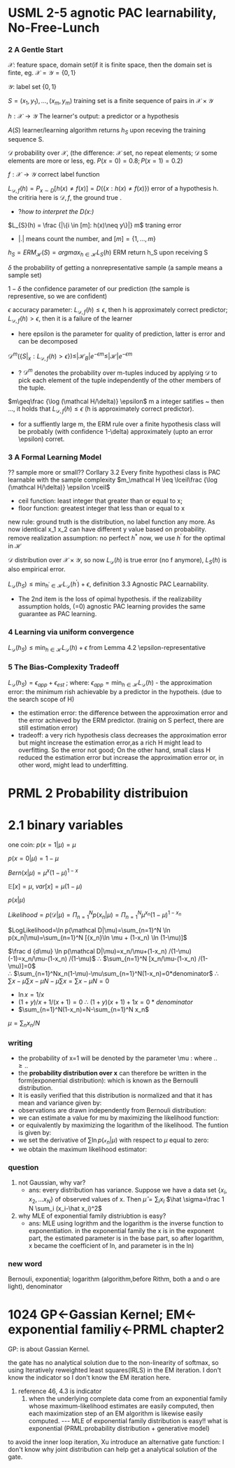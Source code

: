 # USML 2-5 agnotic PAC learnability, No-Free-Lunch
### 2 A Gentle Start
$\mathcal X$: feature space, domain set(if it is finite space, then the domain set is finte, eg. $\mathcal X=\mathcal Y=\{0,1\}$ 

$\mathcal Y$: label set $\{0,1\}$

$S={(x_1,y_1),...,(x_m,y_m)}$ training set is a finite sequence of pairs in $\mathcal X \times \mathcal Y$

$h:\mathcal X \to \mathcal Y$ The learner's output: a predictor or a hypothesis

$A(S)$   learner/learning algorithm returns $h_S$ upon receving the training sequence S.

$\mathcal D$  probability over $\mathcal X$, (the difference: $\mathcal X$ set, no repeat elements; $\mathcal D$ some elements are more or less, eg. $P(x=0)=0.8; P(x=1)=0.2$)

$f: \mathcal X \to \mathcal Y$ correct label function

$L_{\mathcal D,f}(h) =P_{x \sim D}[h(x)\neq f(x)]=D(\{x:h(x)\neq f(x)\})$ error of a hypothesis h. the critiria here is $\mathcal D,f$, the ground true  .  
- ?*how to interpret the D(x:)*

$L_{S}(h) = \frac {|\{i \in [m]: h(x)\neq y\}|} m$ traning error
- |.| means count the number, and $[m]=\{1,...,m\}$

$h_S=ERM_\mathcal H(S) = argmax_{h\in\mathcal H}L_S(h)$ ERM return h_S upon receiving S

$\delta$ the probability of getting a nonrepresentative sample (a sample means a sample set)

$1-\delta$ the confidence parameter of our prediction (the sample is representive, so we are confident)

$\epsilon$ accuracy parameter: $L_{\mathcal D,f}(h)\leq \epsilon$, then h is approximately correct predictor; $L_{\mathcal D,f}(h) > \epsilon$, then it is a failure of the learner
- here epsilon is the parameter for quality of prediction, latter is error and can be decomposed

$\mathcal D^m(\{S|_x: L_{\mathcal D,f}(h) > \epsilon\})\leq|\mathcal H_B|e^{-\epsilon m}\leq |\mathcal H|e^{-\epsilon m}$
- ? $\mathcal D^m$ denotes the probability over m-tuples  induced by applying $\mathcal D$  to pick each element of the tuple independently of the other members of the tuple. 

$m\geq\frac {\log (\mathcal H/\delta)} \epsilon$ m a integer satifies ~ then ..., it holds that $L_{\mathcal D,f}(h)\leq \epsilon$ (h is approximately correct predictor).   
- for a suffiently large m, the ERM rule over a finite hypothesis class will be probably (with confidence 1-\delta) approximately (upto an error \epsilon) corret.

### 3 A Formal Learning Model
?? sample more or small??
Corllary 3.2 Every finite hypothesi class is PAC learnable with the sample complexity $m_\mathcal H \leq \lceil\frac {\log (\mathcal H/\delta)} \epsilon \rceil$   
- ceil function: least integer that greater than or equal to x; 
- floor function: greatest integer that less than or equal to x

new rule: ground truth is the distribution, no label function any more. As now identical x_1 x_2 can have different y value based on probability.   remove realization assumption: no perfect $h^*$ now, we use $h^\prime$ for the optimal in $\mathcal H$

$\mathcal D$ distribution over $\mathcal X \times \mathcal Y$, so now $L_\mathcal D(h)$ is true error (no f anymore), $L_S(h)$ is also empirical error.

$L_{\mathcal D}(h_S)\leq \min_{h^\prime\in \mathcal H}L_\mathcal D(h^\prime)+\epsilon$, definition 3.3 Agnostic PAC Learnability.  
- The 2nd item is the loss of opimal hypothesis. if the realizability assumption holds, (=0) agnostic PAC learning provides the same guarantee as PAC learning.
  
### 4 Learning via uniform convergence
$L_{\mathcal D}(h_S)\leq \min_{h\in \mathcal H}L_\mathcal D(h)+\epsilon$  from Lemma 4.2 \epsilon-representative
 
### 5 The Bias-Complexity Tradeoff
$L_{\mathcal D}(h_S)= \epsilon_{app}+\epsilon_{est}$ ; where: $\epsilon_{app}=\min_{h\in \mathcal H}L_\mathcal D(h)$ - the approximation error: the minimum rish achievable by a predictor in the hypotheis. (due to the search scope of H)
- the estimation error: the difference between the approximation error and the error achieved by the ERM predictor. (trainig on S perfect, there are still estimation error)
- tradeoff: a very rich hypothesis class decreases the approximation error but might increase the estimation error,as a rich H might lead to overfitting. So the error not good;   On the other hand, small class H reduced the estimation error but increase the approximation error or, in other word, might lead to underfitting.


# PRML 2 Probability distribuion

# 2.1 binary variables
one coin: $p(x=1|\mu)=\mu$

$p(x=0|\mu)=1-\mu$

$Bern(x|\mu)=\mu^x(1-\mu)^{1-x}$  

$\mathbb E[x]=\mu$, $var[x]=\mu(1-\mu)$  

$p(x|\mu)$

$Likelihood=p(\mathcal D|\mu)=\Pi_{n=1}^N p(x_n|\mu)=\Pi_{n=1}^N\mu^{x_n}(1-\mu)^{1-x_n}$

$LogLikelihood=\ln p(\mathcal D|\mu)=\sum_{n=1}^N \ln p(x_n|\mu)=\sum_{n=1}^N [{x_n}\ln \mu + (1-x_n) \ln (1-\mu)]$

$\frac d {d\mu} \ln p(\mathcal D|\mu)=x_n/\mu+(1-x_n) /(1-\mu)(-1)=x_n/\mu-(1-x_n) /(1-\mu)$ 
$\therefore$
$\sum_{n=1}^N [x_n/\mu-(1-x_n) /(1-\mu)]=0$  
$\therefore$  $\sum_{n=1}^Nx_n(1-\mu)-\mu\sum_{n=1}^N(1-x_n)=0*denominator$ 
$\therefore$ $\sum x-\mu\sum x - \mu N - \mu\sum x=\sum x - \mu N=0$
- $\ln x= 1/x$
- $(1+y)/x+1/(x+1)=0$ $\therefore$ $(1+y)(x+1)+1x=0*denominator$
- $\sum_{n=1}^N(1-x_n)=N-\sum_{n=1}^N x_n$

$\mu= \sum_n x_n/N$
### writing
- the probability of x=1 will be denoted by the parameter \mu : where $..\geq..$
- the **probability distribution over x** can therefore be written in the form(exponential distribution): which is known as the Bernoulli distribution. 
- It is easily verified that this distribution is normalized and that it has mean and variance given by:
- observations are drawn independently from Bernouli distribution:
- we can estimate a value for mu by maximizing the likelihood function:
- or equivalently by maximizing the logarithm of the likelihood. The funtion is given by:
- we set the derivative of $\sum \ln p(\mathcal x_n|\mu)$ with respect to $\mu$ equal to zero:
- we obtain the maximum likelihood estimator:
### question
1. not Gaussian, why var?
   - ans: every distribution has variance. Suppose we have a data set $\{x_i,x_2,...x_N\}$ of observed values of x.  Then $\hat\mu=\sum_i x_I$ $\hat \sigma=\frac 1 N \sum_i (x_i-\hat x_i)^2$
2. why MLE of exponential family distriubtion is easy?
   - ans: MLE using logrithm and the logarithm is the inverse function to exponentiation. in the exponential family the x is in the exponent part, the estimated parameter is in the base part, so after logarithm, x became the coefficient of ln, and parameter is in the ln)
### new word
Bernouli, exponential; logarithm (algorithm,before Rithm, both a and o are light), denominator





# 1024  GP<-Gassian Kernel;  EM<-exponential familiy<-PRML chapter2
GP: is about Gassian Kernel.

the gate has no analytical solution due to the non-linearity of softmax, so using Iteratively reweighted least squares(IRLS) in the EM iteration.  I don't know the indicator so I don't know the EM iteration here. 
1. reference 46, 4.3 is indicator
    1.  when the underlying complete data come from an exponential family whose maximum-likelihood estimates are easily computed, then each maximization step of an EM algorithm is likewise easily computed. --- MLE of exponential family distribution is easy!! what is exponential (PRML:probability distribution + generative model)

to avoid the inner loop iteration, Xu introduce an alternative gate function: I don't know why joint distribution can help get a analytical solution of the gate. 









